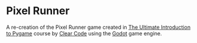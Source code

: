 # Pixel Runner
A re-creation of the Pixel Runner game created in 
[The Ultimate Introduction to Pygame](https://youtu.be/AY9MnQ4x3zk?si=XIkMiot1fYFe5n3u) 
course by [Clear Code](https://www.youtube.com/@ClearCode)
using the [Godot](https://godotengine.org/) game engine.

